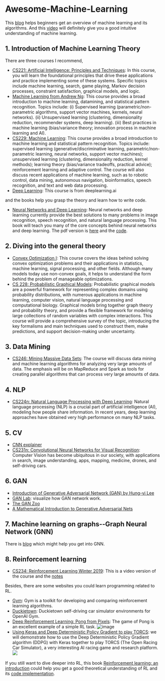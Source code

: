 # Awesome-Machine-Learning
This [blog](https://github.com/Billy1900/Awesome-Machine-Learning/blob/main/Overview-of-ML/overview-ML.md) helps beginners get an overview of machine learning and its algorithms. And this [video](https://youtu.be/aircAruvnKk) will definitely give you a good intuitive understanding of machine learning.


## 1. Introduction of Machine Learning Theory
There are three courses I recommend,
- [CS221: Artificial Intelligence: Principles and Techniques](https://stanford-cs221.github.io/spring2020/): In this course, you will learn the foundational principles that drive these applications and practice implementing some of these systems. Specific topics include machine learning, search, game playing, Markov decision processes, constraint satisfaction, graphical models, and logic.
- [Machine Learning from Andrew Ng](https://www.coursera.org/learn/machine-learning): This course provides a broad introduction to machine learning, datamining, and statistical pattern recognition. Topics include: (i) Supervised learning (parametric/non-parametric algorithms, support vector machines, kernels, neural networks). (ii) Unsupervised learning (clustering, dimensionality reduction, recommender systems, deep learning). (iii) Best practices in machine learning (bias/variance theory; innovation process in machine learning and AI). 
- [CS229: Machine Learning](http://cs229.stanford.edu/): This course provides a broad introduction to machine learning and statistical pattern recognition. Topics include: supervised learning (generative/discriminative learning, parametric/non-parametric learning, neural networks, support vector machines); unsupervised learning (clustering, dimensionality reduction, kernel methods); learning theory (bias/variance tradeoffs, practical advice); reinforcement learning and adaptive control. The course will also discuss recent applications of machine learning, such as to robotic control, data mining, autonomous navigation, bioinformatics, speech recognition, and text and web data processing.
- [Deep Learning](https://www.deeplearning.ai/deep-learning-specialization/): This course is from deeplearning.ai

and the books help you grasp the theory and learn how to write code.
- [Neural Networks and Deep Learning](http://neuralnetworksanddeeplearning.com/): Neural networks and deep learning currently provide the best solutions to many problems in image recognition, speech recognition, and natural language processing. This book will teach you many of the core concepts behind neural networks and deep learning. The pdf version is [here](https://static.latexstudio.net/article/2018/0912/neuralnetworksanddeeplearning.pdf) and the [code](https://github.com/MichalDanielDobrzanski/DeepLearningPython35).

## 2. Diving into the general theory
- [Convex Optimization I](https://web.stanford.edu/~boyd/cvxbook/): This course covers the ideas behind solving convex optimization problems and their applications in statistics, machine learning, signal processing, and other fields. Although many models today use non-convex goals, it helps to understand the form behind the problem of manageable optimizations.
- [CS 228: Probabilistic Graphical Models](https://cs.stanford.edu/~ermon/cs228/index.html): Probabilistic graphical models are a powerful framework for representing complex domains using probability distributions, with numerous applications in machine learning, computer vision, natural language processing and computational biology. Graphical models bring together graph theory and probability theory, and provide a flexible framework for modeling large collections of random variables with complex interactions. This course will provide a comprehensive survey of the topic, introducing the key formalisms and main techniques used to construct them, make predictions, and support decision-making under uncertainty.

## 3. Data Mining
- [CS246: Mining Massive Data Sets](http://web.stanford.edu/class/cs246/): The course will discuss data mining and machine learning algorithms for analyzing very large amounts of data. The emphasis will be on MapReduce and Spark as tools for creating parallel algorithms that can process very large amounts of data.

## 4. NLP
- [CS224n: Natural Language Processing with Deep Learning](http://web.stanford.edu/class/cs224n/): Natural language processing (NLP) is a crucial part of artificial intelligence (AI), modeling how people share information. In recent years, deep learning approaches have obtained very high performance on many NLP tasks.

## 5. CV
- [CNN explainer](https://github.com/poloclub/cnn-explainer)
- [CS231n: Convolutional Neural Networks for Visual Recognition](http://cs231n.stanford.edu/): Computer Vision has become ubiquitous in our society, with applications in search, image understanding, apps, mapping, medicine, drones, and self-driving cars.

## 6. GAN
- [Introduction of Generative Adversarial Network (GAN) by Hung-yi Lee](http://speech.ee.ntu.edu.tw/~tlkagk/slide/Tutorial_HYLee_GAN.pdf)
- [GAN Lab](https://zhuanlan.zhihu.com/p/111904496): visualize how GAN network work.
- [The GAN Zoo](https://github.com/hindupuravinash/the-gan-zoo)
- [A Mathematical Introduction to Generative Adversarial Nets](https://arxiv.org/abs/2009.00169)

## 7. Machine learning on graphs--Graph Neural Network (GNN)
There is [blog](https://github.com/Billy1900/GNN-Learning-and-Integration) which might help you get into GNN.

## 8. Reinforcement learning
- [CS234: Reinforcement Learning Winter 2019](https://www.youtube.com/playlist?list=PLoROMvodv4rOSOPzutgyCTapiGlY2Nd8u): This is a video version of the course and the [notes](https://github.com/tallamjr/stanford-cs234)

Besides, there are some websites you could learn programming related to RL.
- [Gym](https://gym.openai.com/): Gym is a toolkit for developing and comparing reinforcement learning algorithms. 
- [Duckietown](https://github.com/duckietown/gym-duckietown): Duckietown self-driving car simulator environments for OpenAI Gym.
- [Deep Reinforcement Learning: Pong from Pixels](http://karpathy.github.io/2016/05/31/rl/): The game of Pong is an excellent example of a simple RL task.
![image](http://karpathy.github.io/assets/rl/pong.gif)
- [Using Keras and Deep Deterministic Policy Gradient to play TORCS](https://yanpanlau.github.io/2016/10/11/Torcs-Keras.html): we will demonstrate how to use the Deep Deterministic Policy Gradient algorithm (DDPG) with Keras together to play TORCS (The Open Racing Car Simulator), a very interesting AI racing game and research platform.
[![](https://res.cloudinary.com/marcomontalbano/image/upload/v1609914917/video_to_markdown/images/youtube--4hoLGtnK_3U-c05b58ac6eb4c4700831b2b3070cd403.jpg)](https://youtu.be/4hoLGtnK_3U "")

If you still want to dive deeper into RL, this book [Reinforcement learning: an introduction](https://web.stanford.edu/class/psych209/Readings/SuttonBartoIPRLBook2ndEd.pdf) could help you get a good theoretical understanding of RL and its [code implementation](https://github.com/ShangtongZhang/reinforcement-learning-an-introduction).
